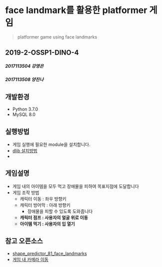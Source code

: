 # face landmark를 활용한 platformer 게임
> platformer game using face landmarks

## 2019-2-OSSP1-DINO-4
##### 2017113504 강영은
##### 2017113508 양진나

## 개발환경
* Python 3.7.0
* MySQL 8.0

## 실행방법
* 게임 실행에 필요한 module을 설치합니다.
* [dlib 설치방법](https://sulastri.tistory.com/3)
* 

## 게임설명
* 게임 내의 아이템을 모두 먹고 장애물을 피하여 목표지점에 도달합니다
* 게임 조작 방법
  * 캐릭터 이동 : 좌우 방향키
  * 캐릭터 방어막 : 아래 방향키
    - 장애물을 피할 수 있도록 도와줍니다
  * **캐릭터 점프 : 사용자의 얼굴 위로 이동**
  * **아이템 먹기 : 사용자의 입 열기**


## 참고 오픈소스
* [shape_predictor_81_face_landmarks](https://github.com/codeniko/shape_predictor_81_face_landmarks)
* [게임 내 카메라 이동](https://bitbucket.org/plaoo/pygame-side-scrolling/src/default/)